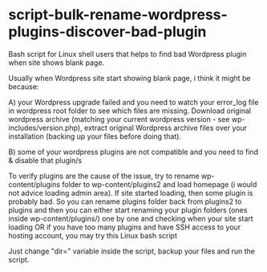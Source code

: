 # script-bulk-rename-wordpress-plugins-discover-bad-plugin
Bash script for Linux shell users that helps to find bad Wordpress plugin when site shows blank page.

Usually when Wordpress site start showing blank page, i think it might be because:

A) your Wordpress upgrade failed and you need to watch your error_log file in wordpress root folder to see which files are missing. Download original wordpress archive (matching your current wordpress version - see wp-includes/version.php), extract original Wordpress archive files over your installation (backing up your files before doing that). 

B) some of your wordpress plugins are not compatible and you need to find & disable that plugin/s

To verify plugins are the cause of the issue, try to rename wp-content/plugins folder to wp-content/plugins2 and load homepage (i would not advice loading admin area). If site started loading, then some plugin is probably bad. So you can rename plugins folder back from plugins2 to plugins and then you can either start renaming your plugin folders (ones inside wp-content/plugins/) one by one and checking when your site start loading OR if you have too many plugins and have SSH access to your hosting account, you may try this Linux bash script

Just change "dir=" variable inside the script, backup your files and run the script.
